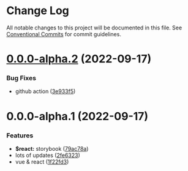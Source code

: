 # Change Log

All notable changes to this project will be documented in this file.
See [Conventional Commits](https://conventionalcommits.org) for commit guidelines.

# [0.0.0-alpha.2](https://github.com/watermarkjs/watermark/compare/v0.0.0-alpha.1...v0.0.0-alpha.2) (2022-09-17)


### Bug Fixes

* github action ([3e933f5](https://github.com/watermarkjs/watermark/commit/3e933f5bf4e80330ff96158dccdb7f2f431807eb))





# 0.0.0-alpha.1 (2022-09-17)


### Features

* **$react:** storybook ([79ac78a](https://github.com/watermarkjs/watermark/commit/79ac78a4c41f4e21e8a48ca7ca2c8ad52d647d9a))
* lots of updates ([2fe6323](https://github.com/watermarkjs/watermark/commit/2fe6323b1a67f326bed9032d19b8fc1820851bdc))
* vue & react ([1f22fd3](https://github.com/watermarkjs/watermark/commit/1f22fd396868b43762959bb416f4661df60b0abf))
